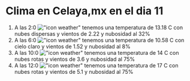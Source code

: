 # Clima en Celaya,mx en el dia 11

1. A las 2:0 !["icon weather"](http://openweathermap.org/img/w/03n.png) tenemos una temperatura de 13.18 C con nubes dispersas y  vientos de 2.22 y nubosidad al 32%
1. A las 6:0 !["icon weather"](http://openweathermap.org/img/w/02n.png) tenemos una temperatura de 10.58 C con cielo claro y  vientos de 1.52 y nubosidad al 8%
1. A las 10:0 !["icon weather"](http://openweathermap.org/img/w/04d.png) tenemos una temperatura de 14 C con nubes rotas y  vientos de 3.6 y nubosidad al 75%
1. A las 12:0 !["icon weather"](http://openweathermap.org/img/w/04d.png) tenemos una temperatura de 17 C con nubes rotas y  vientos de 5.1 y nubosidad al 75%

